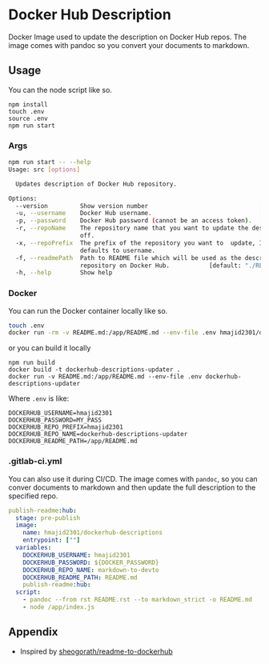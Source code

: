 # Docker Hub Description

Docker Image used to update the description on Docker Hub repos. The image comes with pandoc so you convert your
documents to markdown.

## Usage

You can the node script like so.

```
npm install
touch .env
source .env
npm run start
```

### Args

```bash
npm run start -- --help
Usage: src [options]

  Updates description of Docker Hub repository.

Options:
  --version         Show version number                               [boolean]
  -u, --username    Docker Hub username.                              [required]
  -p, --password    Docker Hub password (cannot be an access token).  [required]
  -r, --repoName    The repository name that you want to update the description
                    off.                                              [required]
  -x, --repoPrefix  The prefix of the repository you want to  update, If not set
                    defaults to username.
  -f, --readmePath  Path to README file which will be used as the description of
                    repository on Docker Hub.           [default: "./README.md"]
  -h, --help        Show help                                          [boolean]
```

### Docker

You can run the Docker container locally like so.

```bash
touch .env
docker run -rm -v README.md:/app/README.md --env-file .env hmajid2301/dockerhub-descriptions-updater
```

or you can build it locally

```
npm run build
docker build -t dockerhub-descriptions-updater .
docker run -v README.md:/app/README.md --env-file .env dockerhub-descriptions-updater
```

Where `.env` is like:

```.env
DOCKERHUB_USERNAME=hmajid2301
DOCKERHUB_PASSWORD=MY_PASS
DOCKERHUB_REPO_PREFIX=hmajid2301
DOCKERHUB_REPO_NAME=dockerhub-descriptions-updater
DOCKERHUB_README_PATH=/app/README.md
```

### .gitlab-ci.yml

You can also use it during CI/CD. The image comes with `pandoc`, so you can conver documents to markdown and
then update the full description to the specified repo.

```yaml
publish-readme:hub:
  stage: pre-publish
  image:
    name: hmajid2301/dockerhub-descriptions
    entrypoint: [""]
  variables:
    DOCKERHUB_USERNAME: hmajid2301
    DOCKERHUB_PASSWORD: ${DOCKER_PASSWORD}
    DOCKERHUB_REPO_NAME: markdown-to-devto
    DOCKERHUB_README_PATH: README.md
    publish-readme:hub:
  script:
    - pandoc --from rst README.rst --to markdown_strict -o README.md
    - node /app/index.js
```

## Appendix

- Inspired by [sheogorath/readme-to-dockerhub](https://hub.docker.com/r/sheogorath/readme-to-dockerhub/dockerfile)